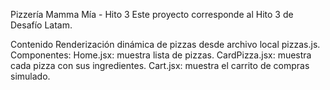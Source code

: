 Pizzería Mamma Mía - Hito 3
Este proyecto corresponde al Hito 3 de Desafío Latam.

Contenido
Renderización dinámica de pizzas desde archivo local pizzas.js.
Componentes:
Home.jsx: muestra lista de pizzas.
CardPizza.jsx: muestra cada pizza con sus ingredientes.
Cart.jsx: muestra el carrito de compras simulado.
